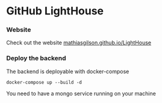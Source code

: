 # GitHub LightHouse

### Website
Check out the website [mathiasgilson.github.io/LightHouse](https://mathiasgilson.github.io/LightHouse)

### Deploy the backend
The backend is deployable with docker-compose

`docker-compose up --build -d`

You need to have a mongo service running on your machine